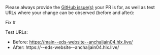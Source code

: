 Please always provide the [GitHub issue(s)](../issues) your PR is for, as well as test URLs where your change can be observed (before and after):

Fix #<gh-issue-id>

Test URLs:
- Before: https://main--eds-website--anchaljain04.hlx.live/
- After: https://<branch>--eds-website--anchaljain04.hlx.live/
